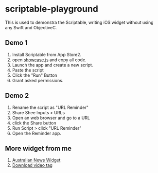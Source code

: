 # scriptable-playground

This is used to demonstra the Scriptable, writing iOS widget without using any Swift and ObjectiveC.

## Demo 1
1. Install Scriptable from App Store2. 
2. open [showcase.js](showcase.js]) and copy all code.
3. Launch the app and create a new script.
4. Paste the script
5. Click the "Run" Button
6. Grant asked permissions.

## Demo 2
1. Rename the script as "URL Reminder"
2. Share Shee Inputs > URLs
3. Open an web browser and go to a URL 
4. click the Share button 
5. Run Script > click "URL Reminder"
6. Open the Reminder app.

## More widget from me
1. [Australian News Widget](https://github.com/AngusTse/ios-scriptable-ausnews-widget/)
2. [Download video tag](https://github.com/AngusTse/ios-scriptable-download-video/)